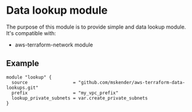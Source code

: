 # Data lookup module

The purpose of this module is to provide simple and data lookup module.
It's compatible with:

- aws-terraform-network module


## Example

```
module "lookup" {
  source                 = "github.com/mskender/aws-terraform-data-lookups.git"
  prefix                 = "my_vpc_prefix"
  lookup_private_subnets = var.create_private_subnets
}
```
